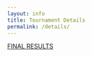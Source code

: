 ```yaml
---
layout: info
title: Tournament Details
permalink: /details/
---
```


<div>

<a class="btn btn-md btn-mid" href="/doc/results.pdf">FINAL RESULTS</a>

<br>

<!--a class="btn btn-md btn-mid" href="/doc/welcome_letter.pdf">Welcome Letter</a>
<a class="btn btn-md btn-mid" href="/doc/day_schedule.pdf">Day of Schedule</a>
<a class="btn btn-md btn-mid" href="/doc/eventschedule.pdf">Event Schedule</a>
<a class="btn btn-md btn-mid" href="/doc/signup_schedule.pdf">Event Signup Schedule</a>
<a class="btn btn-md btn-mid" href="/doc/award_schedule.pdf">Award Ceremony Schedule</a>

<br>

<!---a class="btn btn-md btn-mid" href="/doc/teamlist.pdf">List of Teams</a>
<a class="btn btn-md btn-mid" href="https://www.google.com/maps/d/u/0/viewer?mid=1mcrinzbQ5xZ24DlDjq8XIW4LAzxc4P3y&ll=37.867848%2C-122.25735899999995&z=14">Full Digital Map</a>
<a class="btn btn-md btn-mid" href="/doc/maps_2018.pdf">Homerooms and Event Map</a>
<a class="btn btn-md btn-mid" href="/doc/parkingmap.pdf">Parking Details and Map</a>
<a class="btn btn-md btn-mid" href="/doc/foodoptions.pdf">Food Options</a>
</div>

<br>
<br>


# Eligibility & Registration Policies

* Registration will open soon.

<br>
<br>

# Competition Day Policies

* No team or team coach will be asked to write a test or supervise an event. All events will be run by Science Olympiad alumni, and all tests and answer keys will be made available to teams after the competition.

* On competition day, every team will be given access to a room or part of a room at UC Berkeley to serve as their homeroom/team base.

* Golden Gate Science Olympiad Invitational will make every attempt to adhere closely to the 2017 National Science Olympiad event schedule.

* Unless otherwise stated, the Golden Gate Science Olympiad Invitational Tournament will follow all rules as stated in the printed national rule book and national event clarifications posted here.  We will follow all rules and clarifications published by the National Science Olympiad organization.

* For events for which the printed national rule book specifies different rules or content for different levels of competition, the Golden Gate Science Olympiad Invitational Tournament will follow the rules specified for the regional tournament level.

* Each team must be accompanied to the Golden Gate Science Olympiad Invitational Tournament by at least one unique adult.  (In other words, schools which send two teams to the Tournament must be accompanied by at least two adults on competition day.)

* Teams must abide by the Science Olympiad code of ethics and general rules specified on [soinc.org](https://www.soinc.org/)

* All built devices must conform to the general rules described on [soinc.org](https://www.soinc.org/).

* When applicable as stated in the printed rule book, students must wear appropriate eye protection as described on [soinc.org](https://www.soinc.org/).

* Teams (including students, parents, and coaches) may photograph or video-record their team participating at any of the openly viewable events. No team (including students, parents, and coaches) may record or photograph any other team’s engineering devices or competition runs. However, Golden Gate Science Olympiad will provide event photographers to capture images from throughout the tournament that will be made available to all participants.
